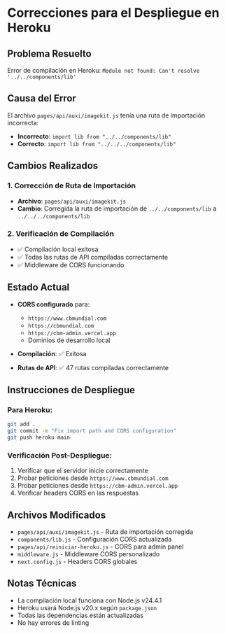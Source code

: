 # Correcciones para el Despliegue en Heroku

## Problema Resuelto
Error de compilación en Heroku: `Module not found: Can't resolve '../../components/lib'`

## Causa del Error
El archivo `pages/api/auxi/imagekit.js` tenía una ruta de importación incorrecta:
- **Incorrecto**: `import lib from "../../components/lib"`
- **Correcto**: `import lib from "../../../components/lib"`

## Cambios Realizados

### 1. Corrección de Ruta de Importación
- **Archivo**: `pages/api/auxi/imagekit.js`
- **Cambio**: Corregida la ruta de importación de `../../components/lib` a `../../../components/lib`

### 2. Verificación de Compilación
- ✅ Compilación local exitosa
- ✅ Todas las rutas de API compiladas correctamente
- ✅ Middleware de CORS funcionando

## Estado Actual
- **CORS configurado** para:
  - `https://www.cbmundial.com`
  - `https://cbmundial.com`
  - `https://cbm-admin.vercel.app`
  - Dominios de desarrollo local

- **Compilación**: ✅ Exitosa
- **Rutas de API**: ✅ 47 rutas compiladas correctamente

## Instrucciones de Despliegue

### Para Heroku:
```bash
git add .
git commit -m "Fix import path and CORS configuration"
git push heroku main
```

### Verificación Post-Despliegue:
1. Verificar que el servidor inicie correctamente
2. Probar peticiones desde `https://www.cbmundial.com`
3. Probar peticiones desde `https://cbm-admin.vercel.app`
4. Verificar headers CORS en las respuestas

## Archivos Modificados
- `pages/api/auxi/imagekit.js` - Ruta de importación corregida
- `components/lib.js` - Configuración CORS actualizada
- `pages/api/reiniciar-heroku.js` - CORS para admin panel
- `middleware.js` - Middleware CORS personalizado
- `next.config.js` - Headers CORS globales

## Notas Técnicas
- La compilación local funciona con Node.js v24.4.1
- Heroku usará Node.js v20.x según `package.json`
- Todas las dependencias están actualizadas
- No hay errores de linting
